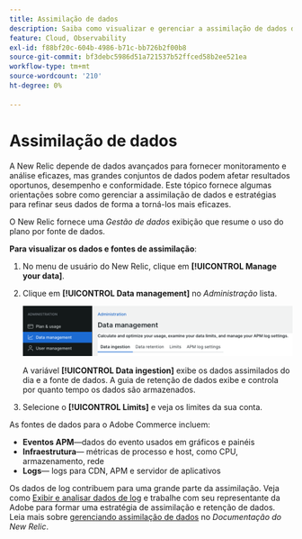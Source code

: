 ```yaml
---
title: Assimilação de dados
description: Saiba como visualizar e gerenciar a assimilação de dados do Commerce no New Relic.
feature: Cloud, Observability
exl-id: f88bf20c-604b-4986-b71c-bb726b2f00b8
source-git-commit: bf3debc5986d51a721537b52ffced58b2ee521ea
workflow-type: tm+mt
source-wordcount: '210'
ht-degree: 0%

---
```


# Assimilação de dados

A New Relic depende de dados avançados para fornecer monitoramento e análise eficazes, mas grandes conjuntos de dados podem afetar resultados oportunos, desempenho e conformidade. Este tópico fornece algumas orientações sobre como gerenciar a assimilação de dados e estratégias para refinar seus dados de forma a torná-los mais eficazes.

O New Relic fornece uma _Gestão de dados_ exibição que resume o uso do plano por fonte de dados.

**Para visualizar os dados e fontes de assimilação**:

1. No menu de usuário do New Relic, clique em **[!UICONTROL Manage your data]**.
1. Clique em **[!UICONTROL Data management]** no _Administração_ lista.

   ![Gestão de dados](../../assets/new-relic/data-ingestion.png)

   A variável **[!UICONTROL Data ingestion]** exibe os dados assimilados do dia e a fonte de dados.
A guia de retenção de dados exibe e controla por quanto tempo os dados são armazenados.

1. Selecione o **[!UICONTROL Limits]** e veja os limites da sua conta.

As fontes de dados para o Adobe Commerce incluem:

- **Eventos APM**—dados do evento usados em gráficos e painéis
- **Infraestrutura**— métricas de processo e host, como CPU, armazenamento, rede
- **Logs**— logs para CDN, APM e servidor de aplicativos

Os dados de log contribuem para uma grande parte da assimilação. Veja como [Exibir e analisar dados de log](log-management.md#view-and-analyze-log-data) e trabalhe com seu representante da Adobe para formar uma estratégia de assimilação e retenção de dados. Leia mais sobre [gerenciando assimilação de dados](https://docs.newrelic.com/docs/data-apis/manage-data/manage-data-coming-new-relic/) no _Documentação do New Relic_.
